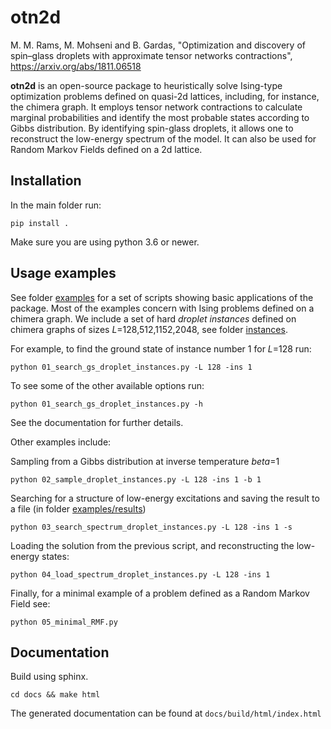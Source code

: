 otn2d
============
M. M. Rams, M. Mohseni and B. Gardas, "Optimization and discovery of spin–glass droplets with approximate tensor networks contractions",
https://arxiv.org/abs/1811.06518

**otn2d** is an open-source package to heuristically solve Ising-type optimization problems defined on quasi-2d lattices, including, for instance, the chimera graph.
It employs tensor network contractions to calculate marginal probabilities and identify the most probable states according to Gibbs distribution.
By identifying spin-glass droplets, it allows one to reconstruct the low-energy spectrum of the model.
It can also be used for Random Markov Fields defined on a 2d lattice.

Installation
------------
In the main folder run:
   ```
   pip install .
   ```
Make sure you are using python 3.6 or newer. 

Usage examples
--------------

See folder [examples](examples) for a set of scripts showing basic applications of the package.
Most of the examples concern with Ising problems defined on a chimera graph. We include a set of hard _droplet instances_ defined on chimera graphs of sizes _L_=128,512,1152,2048, see folder [instances](instances). 

For example, to find the ground state of instance number 1 for _L_=128 run:
   ```
   python 01_search_gs_droplet_instances.py -L 128 -ins 1
   ```
To see some of the other available options run:
   ```
   python 01_search_gs_droplet_instances.py -h
   ```
See the documentation for further details.

Other examples include:

Sampling from a Gibbs distribution at inverse temperature _beta_=1
   ```
   python 02_sample_droplet_instances.py -L 128 -ins 1 -b 1
   ```
   
Searching for a structure of low-energy excitations and saving the result to a file (in folder [examples/results](examples/results))
   ```
   python 03_search_spectrum_droplet_instances.py -L 128 -ins 1 -s
   ```

Loading the solution from the previous script, and reconstructing the low-energy states:
   ```
   python 04_load_spectrum_droplet_instances.py -L 128 -ins 1
   ```

Finally, for a minimal example of a problem defined as a Random Markov Field see:
   ```
   python 05_minimal_RMF.py
   ```

Documentation
-------------

Build using sphinx.
   ```
   cd docs && make html
   ```
The generated documentation can be found at `docs/build/html/index.html`
